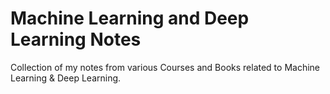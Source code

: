 # Machine Learning and Deep Learning Notes

Collection of my notes from various Courses and Books related to Machine Learning & Deep Learning.